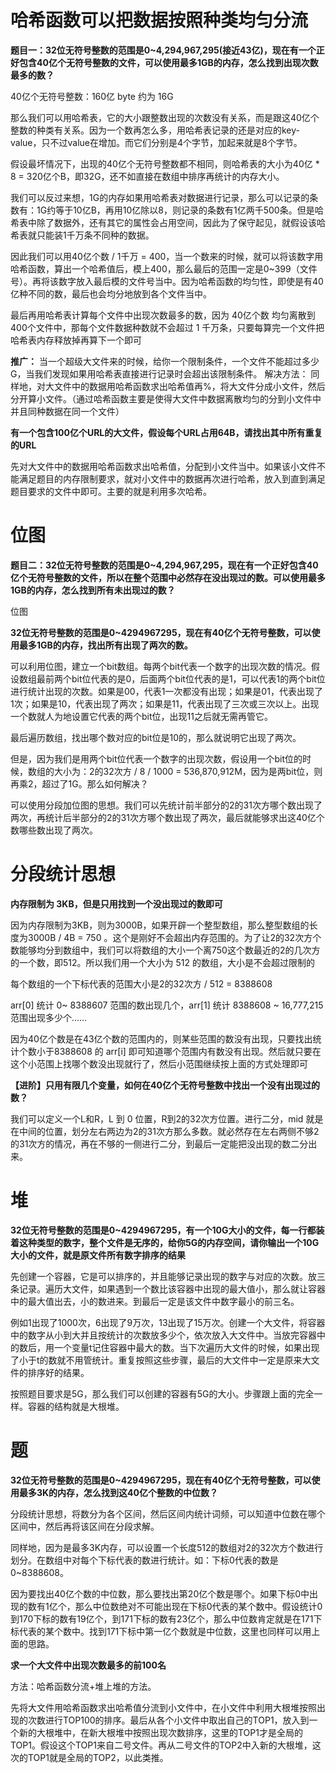 # 哈希函数可以把数据按照种类均匀分流

**题目一：32位无符号整数的范围是0~4,294,967,295(接近43亿)，现在有一个正好包含40亿个无符号整数的文件，可以使用最多1GB的内存，怎么找到出现次数最多的数？**

40亿个无符号整数：160亿 byte   约为 16G

那么我们可以用哈希表，它的大小跟整数出现的次数没有关系，而是跟这40亿个整数的种类有关系。因为一个数再怎么多，用哈希表记录的还是对应的key-value，只不过value在增加。而它们分别是4个字节，加起来就是8个字节。

假设最坏情况下，出现的40亿个无符号整数都不相同，则哈希表的大小为40亿 * 8 = 320亿个B，即32G，还不如直接在数组中排序再统计的内存大小。

我们可以反过来想，1G的内存如果用哈希表对数据进行记录，那么可以记录的条数有：1G约等于10亿B，再用10亿除以8，则记录的条数有1亿两千500条。但是哈希表中除了数据外，还有其它的属性会占用空间，因此为了保守起见，就假设该哈希表就只能装1千万条不同种的数据。

因此我们可以用40亿个数 / 1千万 = 400，当一个数来的时候，就可以将该数字用哈希函数，算出一个哈希值后，模上400，那么最后的范围一定是0~399（文件号）。再将该数字放入最后模的文件号当中。因为哈希函数的均匀性，即使是有40亿种不同的数，最后也会均分地放到各个文件当中。

最后再用哈希表计算每个文件中出现次数最多的数，因为 40亿个数 均匀离散到400个文件中，那每个文件数据种数就不会超过 1 千万条，只要每算完一个文件把哈希表内存释放掉再算下一个即可

**推广：**
当一个超级大文件来的时候，给你一个限制条件，一个文件不能超过多少G，当我们发现如果用哈希表直接进行记录时会超出该限制条件。
解决方法：
同样地，对大文件中的数据用哈希函数求出哈希值再%，将大文件分成小文件，然后分开算小文件。（通过哈希函数主要是使得大文件中数据离散均匀的分到小文件中并且同种数据在同一个文件）



**有一个包含100亿个URL的大文件，假设每个URL占用64B，请找出其中所有重复的URL**

先对大文件中的数据用哈希函数求出哈希值，分配到小文件当中。如果该小文件不能满足题目的内存限制要求，就对小文件中的数据再次进行哈希，放入到直到满足题目要求的文件中即可。主要的就是利用多次哈希。



# 位图

**题目二：32位无符号整数的范围是0~4,294,967,295，现在有一个正好包含40亿个无符号整数的文件，所以在整个范围中必然存在没出现过的数。可以使用最多1GB的内存，怎么找到所有未出现过的数？**

位图



**32位无符号整数的范围是0~4294967295，现在有40亿个无符号整数，可以使用最多1GB的内存，找出所有出现了两次的数。**

可以利用位图，建立一个bit数组。每两个bit代表一个数字的出现次数的情况。假设数组最前两个bit位代表的是0，后面两个bit位代表的是1，可以代表1的两个bit位进行统计出现的次数。如果是00，代表1一次都没有出现；如果是01，代表出现了1次；如果是10，代表出现了两次；如果是11，代表出现了三次或三次以上。出现一个数就人为地设置它代表的两个bit位，出现11之后就无需再管它。

最后遍历数组，找出哪个数对应的bit位是10的，那么就说明它出现了两次。

但是，因为我们是用两个bit位代表一个数字的出现次数，假设用一个bit位的时候，数组的大小为：2的32次方 / 8 / 1000 = 536,870,912M，因为是两bit位，则再乘2，超过了1G。那么如何解决？

可以使用分段加位图的思想。我们可以先统计前半部分的2的31次方哪个数出现了两次，再统计后半部分的2的31次方哪个数出现了两次，最后就能够求出这40亿个数哪些数出现了两次。




# 分段统计思想

**内存限制为 3KB，但是只用找到一个没出现过的数即可**

因为内存限制为3KB，则为3000B，如果开辟一个整型数组，那么整型数组的长度为3000B / 4B = 750 。这个是刚好不会超出内存范围的。为了让2的32次方个数能够均分到数组中，我们可以将数组的大小一个离750这个数最近的2的几次方的一个数，即512。所以我们用一个大小为 512 的数组，大小是不会超过限制的

每个数组的一个下标代表的范围大小是2的32次方 / 512 = 8388608

arr[0] 统计 0~ 8388607 范围的数出现几个，arr[1] 统计 8388608 ~ 16,777,215 范围出现多少个……

因为40亿个数是在43亿个数的范围内的，则某些范围的数没有出现，只要找出统计个数小于8388608 的 arr[i] 即可知道哪个范围内有数没有出现。然后就只要在这个小范围上找哪个数没出现就行了，然后小范围继续按上面的方式处理即可

**【进阶】只用有限几个变量，如何在40亿个无符号整数中找出一个没有出现过的数？**

我们可以定义一个L和R，L 到 0 位置，R到2的32次方位置。进行二分，mid 就是在中间的位置，划分左右两边为2的31次方那么多数。就必然存在左右两侧不够2的31次方的情况，再在不够的一侧进行二分，到最后一定能把没出现的数二分出来。

# 堆

**32位无符号整数的范围是0~4294967295，有一个10G大小的文件，每一行都装着这种类型的数字，整个文件是无序的，给你5G的内存空间，请你输出一个10G大小的文件，就是原文件所有数字排序的结果**

先创建一个容器，它是可以排序的，并且能够记录出现的数字与对应的次数。放三条记录。遍历大文件，如果遇到一个数比该容器中出现的最大值小，那么就让容器中的最大值出去，小的数进来。到最后一定是该文件中数字最小的前三名。

例如1出现了1000次，6出现了9万次，13出现了15万次。创建一个大文件，将容器中的数字从小到大并且按统计的次数放多少个，依次放入大文件中。当放完容器中的数后，用一个变量t记住容器中最大的数。当下次遍历大文件的时候，如果出现了小于t的数就不用管统计。重复按照这些步骤，最后的大文件中一定是原来大文件的排序好的结果。

按照题目要求是5G，那么我们可以创建的容器有5G的大小。步骤跟上面的完全一样。容器的结构就是大根堆。


# 题

**32位无符号整数的范围是0~4294967295，现在有40亿个无符号整数，可以使用最多3K的内存，怎么找到这40亿个整数的中位数？**

分段统计思想，将数分为各个区间，然后区间内统计词频，可以知道中位数在哪个区间中，然后再将该区间在分段求解。

同样地，因为是最多3K内存，可以设置一个长度512的数组对2的32次方个数进行划分。在数组中对每个下标代表的数进行统计。如：下标0代表的数是0~8388608。

因为要找出40亿个数的中位数，那么要找出第20亿个数是哪个。如果下标0中出现的数有1亿个，那么中位数绝对不可能出现在下标0代表的某个数中。假设统计0到170下标的数有19亿个，到171下标的数有23亿个，那么中位数肯定就是在171下标代表的某个数中。找到171下标中第一亿个数就是中位数，这里也同样可以用上面的思路。



**求一个大文件中出现次数最多的前100名**

方法：哈希函数分流+堆上堆的方法。

先将大文件用哈希函数求出哈希值分流到小文件中，在小文件中利用大根堆按照出现的次数进行TOP100的排序。最后从各个小文件中取出自己的TOP1，放入到一个新的大根堆中，在新大根堆中按照出现次数排序，这里的TOP1才是全局的TOP1。假设这个TOP1来自二号文件。再从二号文件的TOP2中入新的大根堆，这次的TOP1就是全局的TOP2，以此类推。
